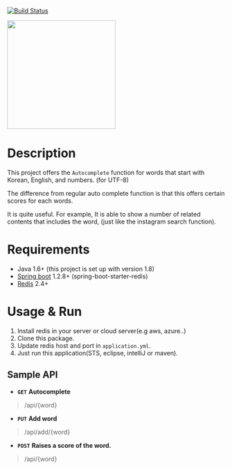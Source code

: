 [![Build Status](https://travis-ci.org/okihouse/spring-boot-redis-auto-complete.svg?branch=master)](https://travis-ci.org/okihouse/spring_boot_redis_auto_complete)

<img src="https://raw.githubusercontent.com/okihouse/spring-boot-redis-auto-complete/master/autocomplete.gif" width="250">


# Description
This project offers the `Autocomplete` function for words that start with Korean, English, and numbers. (for UTF-8)

The difference from regular auto complete function is that this offers certain scores for each words.

It is quite useful. For example, It is able to show a number of related contents that includes the word, (just like the instagram search function).

# Requirements
* Java 1.6+ (this project is set up with version 1.8)
* [Spring boot](http://projects.spring.io/spring-boot/) 1.2.8+ (spring-boot-starter-redis)
* [Redis](http://redis.io/) 2.4+

# Usage & Run
1. Install redis in your server or cloud server(e.g aws, azure..)
1. Clone this package.
1. Update redis host and port in `application.yml`.
1. Just run this application(STS, eclipse, intelliJ or maven).

## Sample API

- **`GET`** **Autocomplete**
> /api/{word}  

- **`PUT`** **Add word**
> /api/add/{word} 

- **`POST`** **Raises a score of the word.**
> /api/{word}  
